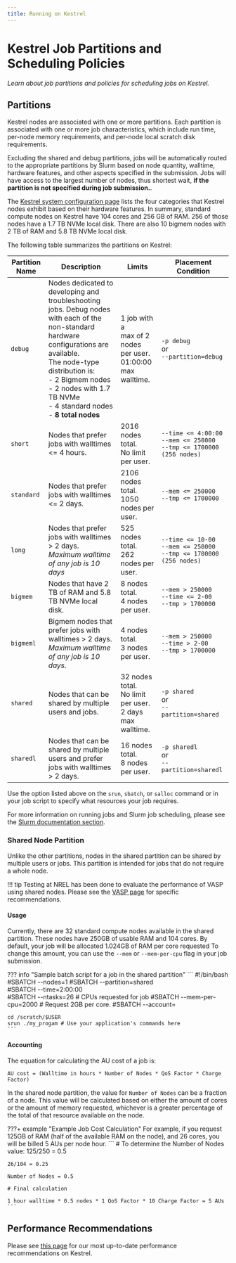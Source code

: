```yaml
---
title: Running on Kestrel
---
```

# Kestrel Job Partitions and Scheduling Policies

*Learn about job partitions and policies for scheduling jobs on Kestrel.*

## Partitions

Kestrel nodes are associated with one or more partitions.  Each partition is associated with one or more job characteristics, which include run time, per-node memory requirements, and per-node local scratch disk requirements.

Excluding the shared and debug partitions, jobs will be automatically routed to the appropriate partitions by Slurm based on node quantity, walltime, hardware features, and other aspects specified in the submission. Jobs will have access to the largest number of nodes, thus shortest wait, **if the partition is not specified during job submission.**.

The [Kestrel system configuration page](https://www.nrel.gov/hpc/kestrel-system-configuration.html) lists the four categories that Kestrel nodes exhibit based on their hardware features. In summary, standard compute nodes on Kestrel have 104 cores and 256 GB of RAM. 256 of those nodes have a 1.7 TB NVMe local disk. There are also 10 bigmem nodes with 2 TB of RAM and 5.8 TB NVMe local disk. 

The following table summarizes the partitions on Kestrel:


| Partition Name | Description   | Limits | Placement Condition |
| -------------- | ------------- | ------ | ------------------- | 
| ```debug```    | Nodes dedicated to developing and <br> troubleshooting jobs. Debug nodes <br> with each of the non-standard <br> hardware configurations are available. <br> The node-type distribution is: <br> - 2 Bigmem nodes <br> - 2 nodes with 1.7 TB NVMe <br> - 4 standard nodes <br> - **8 total nodes** | 1 job with a <br>max of 2 nodes <br>per user. <br> 01:00:00 max walltime. | ```-p debug``` <br>   or<br>   ```--partition=debug``` |
|```short```     |  Nodes that prefer jobs with walltimes <br> <= 4 hours. | 2016 nodes total. <br> No limit per user. | ```--time <= 4:00:00```<br>```--mem <= 250000```<br> ```--tmp <= 1700000 (256 nodes)```| 
| ```standard``` | Nodes that prefer jobs with walltimes <br> <= 2 days. | 2106 nodes total. <br> 1050 nodes per user. | ```--mem <= 250000```<br> ```--tmp <= 1700000```|
| ```long```     | Nodes that prefer jobs with walltimes > 2 days.<br>*Maximum walltime of any job is 10 days*| 525 nodes total.<br> 262 nodes per user.|  ```--time <= 10-00```<br>```--mem <= 250000```<br>```--tmp <= 1700000  (256 nodes)```|
|```bigmem```    | Nodes that have 2 TB of RAM and 5.8 TB NVMe local disk. | 8 nodes total.<br> 4 nodes per user. | ```--mem > 250000```<br> ```--time <= 2-00```<br>```--tmp > 1700000 ``` |
|```bigmeml```    | Bigmem nodes that prefer jobs with walltimes > 2 days.<br>*Maximum walltime of any job is 10 days.*  | 4 nodes total.<br> 3 nodes per user. | ```--mem > 250000```<br>```--time > 2-00```<br>```--tmp > 1700000 ``` | 
| ```shared```|  Nodes that can be shared by multiple users and jobs. | 32 nodes total. <br> No limit per user. <br> 2 days max walltime.  | ```-p shared``` <br>   or<br>  ```--partition=shared```| 
| ```sharedl```|  Nodes that can be shared by multiple users and prefer jobs with walltimes > 2 days. | 16 nodes total. <br> 8 nodes per user. | ```-p sharedl``` <br>   or<br>  <nobr>```--partition=sharedl```</nobr>| 

Use the option listed above on the ```srun```, ```sbatch```, or ```salloc``` command or in your job script to specify what resources your job requires.  

For more information on running jobs and Slurm job scheduling, please see the [Slurm documentation section](../../Slurm/index.md).

### Shared Node Partition 

Unlike the other partitions, nodes in the shared partition can be shared by multiple users or jobs. This partition is intended for jobs that do not require a whole node.

!!! tip
    Testing at NREL has been done to evaluate the performance of VASP using shared nodes. Please see the [VASP page](../../Applications/vasp.md#vasp-on-kestrel) for specific recommendations. 

#### Usage

Currently, there are 32 standard compute nodes available in the shared partition. These nodes have 250GB of usable RAM and 104 cores. By default, your job will be allocated 1.024GB of RAM per core requested To change this amount, you can use the ```--mem``` or ```--mem-per-cpu``` flag in your job submission. 

??? info "Sample batch script for a job in the shared partition"
    ```
    #!/bin/bash
    #SBATCH --nodes=1 
    #SBATCH --partition=shared         
    #SBATCH --time=2:00:00    
    #SBATCH --ntasks=26 # CPUs requested for job 
    #SBATCH --mem-per-cpu=2000 # Request 2GB per core.
    #SBATCH --account=<allocation handle>

    cd /scratch/$USER 
    srun ./my_progam # Use your application's commands here  
    ```


#### Accounting

The equation for calculating the AU cost of a job is:

`AU cost = (Walltime in hours * Number of Nodes * QoS Factor * Charge Factor)`

In the shared node partition, the value for `Number of Nodes` can be a fraction of a node. This value will be calculated based on either the amount of cores or the amount of memory requested, whichever is a greater percentage of the total of that resource available on the node.

???+ example "Example Job Cost Calculation"
    For example, if you request 125GB of RAM (half of the available RAM on the node), and 26 cores, you will be billed 5 AUs per node hour.
    ```
    # To determine the Number of Nodes value: 
    125/250 = 0.5

    26/104 = 0.25 

    Number of Nodes = 0.5

    # Final calculation

    1 hour walltime * 0.5 nodes * 1 QoS Factor * 10 Charge Factor = 5 AUs
    ```
    
## Performance Recommendations

Please see [this page](../eagle_to_kestrel_transition.md#5-performance-recommendations) for our most up-to-date performance recommendations on Kestrel.


